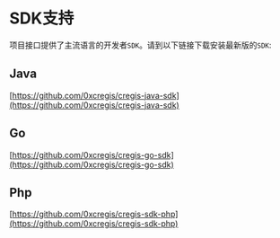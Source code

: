 # SDK支持

项目接口提供了主流语言的开发者`SDK`。请到以下链接下载安装最新版的`SDK`:

## Java

[https://github.com/0xcregis/cregis-java-sdk](https://github.com/0xcregis/cregis-java-sdk)

## Go

[https://github.com/0xcregis/cregis-go-sdk](https://github.com/0xcregis/cregis-go-sdk)

## Php

[https://github.com/0xcregis/cregis-sdk-php](https://github.com/0xcregis/cregis-sdk-php)
